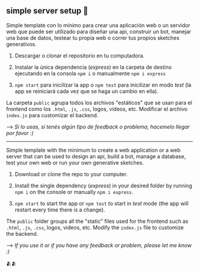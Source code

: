 ## simple server setup 💭

Simple template con lo mínimo para crear una aplicación web o un servidor web que puede ser utilizado para diseñar una api, construir un bot, manejar una base de datos, testear tu propia web o correr tus propios sketches generativos.

1. Descargar o clonar el repositorio en tu computadora.

2. Instalar la única dependencia (*express*) en la carpeta de destino ejecutando en la consola `npm i` o manualmente `npm i express`

3. `npm start` para inicilizar la app o `npm test` para inicilizar en modo *test* (la app se reiniciará cada vez que se haga un cambio en ella).

La carpeta `public` agrupa todos los archivos "estáticos" que se usan para el frontend como los `.html`, `.js`, `.css`, logos, videos, etc.
Modificar el archivo `index.js` para customizar el backend.


--> *Si lo usas, si tenés algún tipo de feedback o problema, hacemelo llegar por favor :)*

---


Simple template with the minimum to create a web application or a web server that can be used to design an api, build a bot, manage a database, test your own web or run your own generative sketches.

1. Download or clone the repo to your computer.

2. Install the single dependency (*express*) in your desired folder by running `npm i` on the console or manually `npm i express`.

3. `npm start` to start the app or `npm test` to start in *test* mode (the app will restart every time there is a change).

The `public` folder groups all the "static" files used for the frontend such as `.html`, `.js`, `.css`, logos, videos, etc.
Modify the `index.js` file to customize the backend.


--> *If you use it or if you have any feedback or problem, please let me know :)*

:people_hugging::people_hugging: